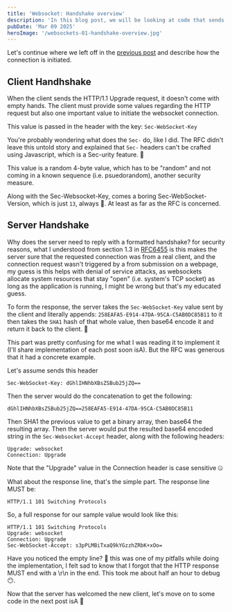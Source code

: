 ```yaml
---
title: 'Websocket: Handshake overview'
description: 'In this blog post, we will be looking at code that sends server handshake packet.'
pubDate: 'Mar 09 2025'
heroImage: '/websockets-01-handshake-overview.jpg'
---
```


Let's continue where we left off in the
[previous post](/blog/websockets-00-intro) and describe how the connection is
initiated.

## Client Handhshake

When the client sends the HTTP/1.1 Upgrade request, it doesn't come with empty
hands. The client must provide some values regarding the HTTP request but also
one important value to initiate the websocket connection.

This value is passed in the header with the key: `Sec-WebSocket-Key`

You're probably wondering what does the `Sec-` do, like I did. The RFC didn't
leave this untold story and explained that `Sec-` headers can't be crafted using
Javascript, which is a Sec-urity feature. 👀

This value is a random 4-byte value, which has to be "random" and not coming in
a known sequence (i.e. psuedorandom), another security measure.

Along with the Sec-Websocket-Key, comes a boring Sec-WebSocket-Version, which is
just `13`, always 🙂. At least as far as the RFC is concerned.

## Server Handshake

Why does the server need to reply with a formatted handshake? for security reasons, what I understood from section 1.3 in [RFC6455](https://datatracker.ietf.org/doc/html/rfc6455) is this makes the server sure that the requested connection was from a real client, and the connection request wasn't triggered by a from submission on a webpage, my guess is this helps with denial of service attacks, as websockets allocate system resources that stay "open" (i.e. system's TCP socket) as long as the application is running, I might be wrong but that's my educated guess.

To form the response, the server takes the `Sec-WebSocket-Key` value sent by the client and literally appends: `258EAFA5-E914-47DA-95CA-C5AB0DC85B11` to it then takes the `SHA1` hash of that whole value, then base64 encode it and return it back to the client. 🤷‍

This part was pretty confusing for me what I was reading it to implement it (I'll share implementation of each post soon isA). But the RFC was generous that it had a concrete example.

Let's assume sends this header
```
Sec-WebSocket-Key: dGhlIHNhbXBsZSBub25jZQ==
```
Then the server would do the concatenation to get the following:
```
dGhlIHNhbXBsZSBub25jZQ==258EAFA5-E914-47DA-95CA-C5AB0DC85B11
```

Then SHA1 the previous value to get a binary array, then base64 the resulting array. Then the server would put the resulted base64 encoded string in the `Sec-Websocket-Accept` header, along with the following headers:
```
Upgrade: websocket
Connection: Upgrade
```
Note that the "Upgrade" value in the Connection header is case sensitive 🤐

What about the response line, that's the simple part. The response line MUST be:
```
HTTP/1.1 101 Switching Protocols
```
So, a full response for our sample value would look like this:
```
HTTP/1.1 101 Switching Protocols
Upgrade: websocket
Connection: Upgrade
Sec-WebSocket-Accept: s3pPLMBiTxaQ9kYGzzhZRbK+xOo=

```
Have you noticed the empty line? 👀 this was one of my pitfalls while doing the implementation, I felt sad to know that I forgot that the HTTP response MUST end with a \r\n in the end. This took me about half an hour to debug 😶.

Now that the server has welcomed the new client, let's move on to some code in the next post isA 🏃
